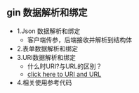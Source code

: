 ## gin 数据解析和绑定
* 1.Json 数据解析和绑定
  - 客户端传参，后端接收并解析到结构体
* 2.表单数据解析和绑定
* 3.URI数据解析和绑定
  * 什么时URI?与URL的区别？
  * [click here  to  URI and URL](https://blog.csdn.net/qq_32595453/article/details/80563142)
* 4.相关使用参考代码